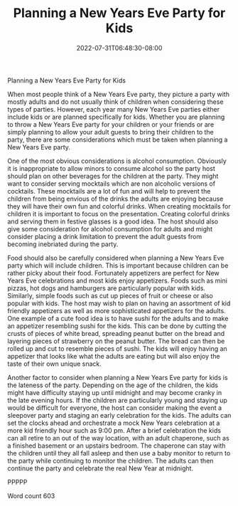 ﻿---
title: "Planning a New Years Eve Party for Kids"
date: 2022-07-31T06:48:30-08:00
description: "New Years Eve Party Planning Tips for Web Success"
featured_image: "/images/New Years Eve Party Planning.jpg"
tags: ["New Years Eve Party Planning"]
---

Planning a New Years Eve Party for Kids

When most people think of a New Years Eve party, they picture a party with mostly adults and do not usually think of children when considering these types of parties. However, each year many New Years Eve parties either include kids or are planned specifically for kids. Whether you are planning to throw a New Years Eve party for your children or your friends or are simply planning to allow your adult guests to bring their children to the party, there are some considerations which must be taken when planning a New Years Eve party.

One of the most obvious considerations is alcohol consumption. Obviously it is inappropriate to allow minors to consume alcohol so the party host should plan on other beverages for the children at the party. They might want to consider serving mocktails which are non alcoholic versions of cocktails. These mocktails are a lot of fun and will help to prevent the children from being envious of the drinks the adults are enjoying because they will have their own fun and colorful drinks. When creating mocktails for children it is important to focus on the presentation. Creating colorful drinks and serving them in festive glasses is a good idea. The host should also give some consideration for alcohol consumption for adults and might consider placing a drink limitation to prevent the adult guests from becoming inebriated during the party.

Food should also be carefully considered when planning a New Years Eve party which will include children. This is important because children can be rather picky about their food. Fortunately appetizers are perfect for New Years Eve celebrations and most kids enjoy appetizers. Foods such as mini pizzas, hot dogs and hamburgers are particularly popular with kids. Similarly, simple foods such as cut up pieces of fruit or cheese or also popular with kids. The host may wish to plan on having an assortment of kid friendly appetizers as well as more sophisticated appetizers for the adults. One example of a cute food idea is to have sushi for the adults and to make an appetizer resembling sushi for the kids. This can be done by cutting the crusts of pieces of white bread, spreading peanut butter on the bread and layering pieces of strawberry on the peanut butter. The bread can then be rolled up and cut to resemble pieces of sushi. The kids will enjoy having an appetizer that looks like what the adults are eating but will also enjoy the taste of their own unique snack. 

Another factor to consider when planning a New Years Eve party for kids is the lateness of the party. Depending on the age of the children, the kids might have difficulty staying up until midnight and may become cranky in the late evening hours. If the children are particularly young and staying up would be difficult for everyone, the host can consider making the event a sleepover party and staging an early celebration for the kids. The adults can set the clocks ahead and orchestrate a mock New Years celebration at a more kid friendly hour such as 9:00 pm. After a brief celebration the kids can all retire to an out of the way location, with an adult chaperone, such as a finished basement or an upstairs bedroom. The chaperone can stay with the children until they all fall asleep and then use a baby monitor to return to the party while continuing to monitor the children. The adults can then continue the party and celebrate the real New Year at midnight.

PPPPP

Word count 603





